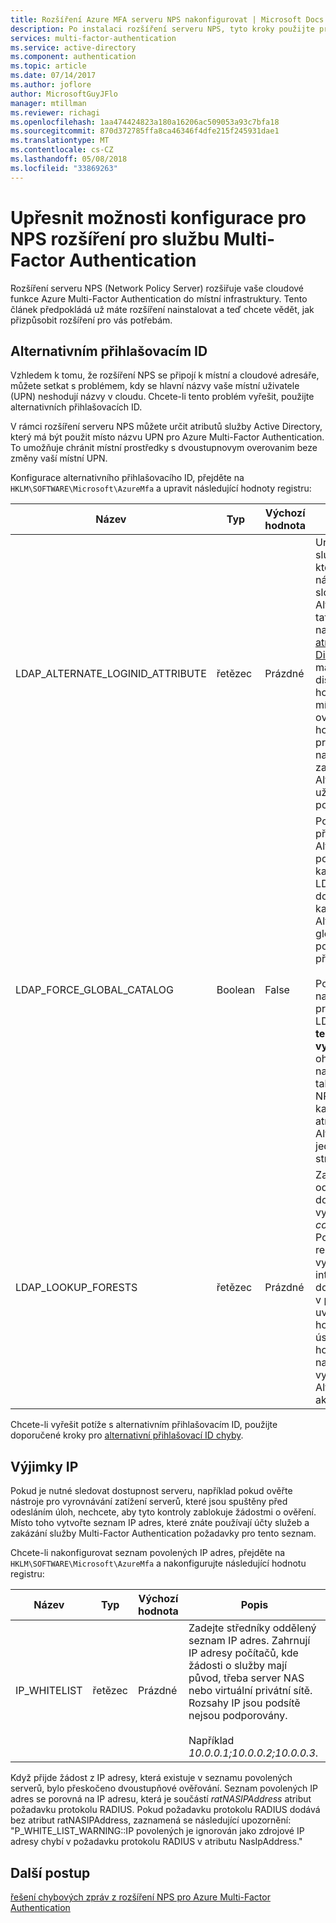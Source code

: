 ```yaml
---
title: Rozšíření Azure MFA serveru NPS nakonfigurovat | Microsoft Docs
description: Po instalaci rozšíření serveru NPS, tyto kroky použijte pro pokročilou konfiguraci, jako je vytvoření seznamu povolených IP a nahrazení UPN.
services: multi-factor-authentication
ms.service: active-directory
ms.component: authentication
ms.topic: article
ms.date: 07/14/2017
ms.author: joflore
author: MicrosoftGuyJFlo
manager: mtillman
ms.reviewer: richagi
ms.openlocfilehash: 1aa474424823a180a16206ac509053a93c7bfa18
ms.sourcegitcommit: 870d372785ffa8ca46346f4dfe215f245931dae1
ms.translationtype: MT
ms.contentlocale: cs-CZ
ms.lasthandoff: 05/08/2018
ms.locfileid: "33869263"
---
```

# <a name="advanced-configuration-options-for-the-nps-extension-for-multi-factor-authentication"></a>Upřesnit možnosti konfigurace pro NPS rozšíření pro službu Multi-Factor Authentication

Rozšíření serveru NPS (Network Policy Server) rozšiřuje vaše cloudové funkce Azure Multi-Factor Authentication do místní infrastruktury. Tento článek předpokládá už máte rozšíření nainstalovat a teď chcete vědět, jak přizpůsobit rozšíření pro vás potřebám. 

## <a name="alternate-login-id"></a>Alternativním přihlašovacím ID

Vzhledem k tomu, že rozšíření NPS se připojí k místní a cloudové adresáře, můžete setkat s problémem, kdy se hlavní názvy vaše místní uživatele (UPN) neshodují názvy v cloudu. Chcete-li tento problém vyřešit, použijte alternativních přihlašovacích ID. 

V rámci rozšíření serveru NPS můžete určit atributů služby Active Directory, který má být použit místo názvu UPN pro Azure Multi-Factor Authentication. To umožňuje chránit místní prostředky s dvoustupnovym overovanim beze změny vaší místní UPN. 

Konfigurace alternativního přihlašovacího ID, přejděte na `HKLM\SOFTWARE\Microsoft\AzureMfa` a upravit následující hodnoty registru:

| Název | Typ | Výchozí hodnota | Popis |
| ---- | ---- | ------------- | ----------- |
| LDAP_ALTERNATE_LOGINID_ATTRIBUTE | řetězec | Prázdné | Určete název atributu služby Active Directory, který chcete použít místo názvu UPN. Tento atribut slouží jako atribut AlternateLoginId. Pokud tato hodnota registru nastavena na [platný atribut služby Active Directory](https://msdn.microsoft.com/library/ms675090.aspx) (například e-mailu nebo displayName), pak hodnota atributu je použít místo uživatele (UPN) pro ověřování. Pokud tato hodnota registru není prázdný, nebo není nakonfigurováno, pak je zakázána AlternateLoginId a uživatele (UPN) se používá k ověřování. |
| LDAP_FORCE_GLOBAL_CATALOG | Boolean | False | Pomocí tohoto příznaku při vyhledávání AlternateLoginId vynutit použití globálního katalogu pro hledání LDAP. Konfigurace řadiče domény jako globální katalog, přidejte atribut AlternateLoginId do globálního katalogu a potom povolte tento příznak. <br><br> Pokud je nakonfigurovaný (není prázdná), LDAP_LOOKUP_FORESTS **tento příznak se vynucuje jako true**, bez ohledu na to hodnota nastavení registru. V takovém případě rozšíření NPS vyžaduje globální katalog nakonfigurovat s atributem AlternateLoginId pro jednotlivé doménové struktury. |
| LDAP_LOOKUP_FORESTS | řetězec | Prázdné | Zadejte středníky oddělený seznam doménové struktury pro vyhledávání. Například *contoso.com;foobar.com*. Pokud je tato hodnota registru nakonfigurovaný, vyhledá rozšíření NPS interaktivně všech doménových strukturách v pořadí, ve kterém byly uvedeny a vrátí první hodnotu AlternateLoginId úspěšné. Pokud tato hodnota registru není nakonfigurováno, se vyhledávání AlternateLoginId jen do aktuální domény.|

Chcete-li vyřešit potíže s alternativním přihlašovacím ID, použijte doporučené kroky pro [alternativní přihlašovací ID chyby](howto-mfa-nps-extension-errors.md#alternate-login-id-errors).

## <a name="ip-exceptions"></a>Výjimky IP

Pokud je nutné sledovat dostupnost serveru, například pokud ověřte nástroje pro vyrovnávání zatížení serverů, které jsou spuštěny před odesláním úloh, nechcete, aby tyto kontroly zablokuje žádostmi o ověření. Místo toho vytvořte seznam IP adres, které znáte používají účty služeb a zakázání služby Multi-Factor Authentication požadavky pro tento seznam. 

Chcete-li nakonfigurovat seznam povolených IP adres, přejděte na `HKLM\SOFTWARE\Microsoft\AzureMfa` a nakonfigurujte následující hodnotu registru: 

| Název | Typ | Výchozí hodnota | Popis |
| ---- | ---- | ------------- | ----------- |
| IP_WHITELIST | řetězec | Prázdné | Zadejte středníky oddělený seznam IP adres. Zahrnují IP adresy počítačů, kde žádosti o služby mají původ, třeba server NAS nebo virtuální privátní sítě. Rozsahy IP jsou podsítě nejsou podporovány. <br><br> Například *10.0.0.1;10.0.0.2;10.0.0.3*.

Když přijde žádost z IP adresy, která existuje v seznamu povolených serverů, bylo přeskočeno dvoustupňové ověřování. Seznam povolených IP adres se porovná na IP adresu, která je součástí *ratNASIPAddress* atribut požadavku protokolu RADIUS. Pokud požadavku protokolu RADIUS dodává bez atribut ratNASIPAddress, zaznamená se následující upozornění: "P_WHITE_LIST_WARNING::IP povolených je ignorován jako zdrojové IP adresy chybí v požadavku protokolu RADIUS v atributu NasIpAddress."

## <a name="next-steps"></a>Další postup

[řešení chybových zpráv z rozšíření NPS pro Azure Multi-Factor Authentication](howto-mfa-nps-extension-errors.md)